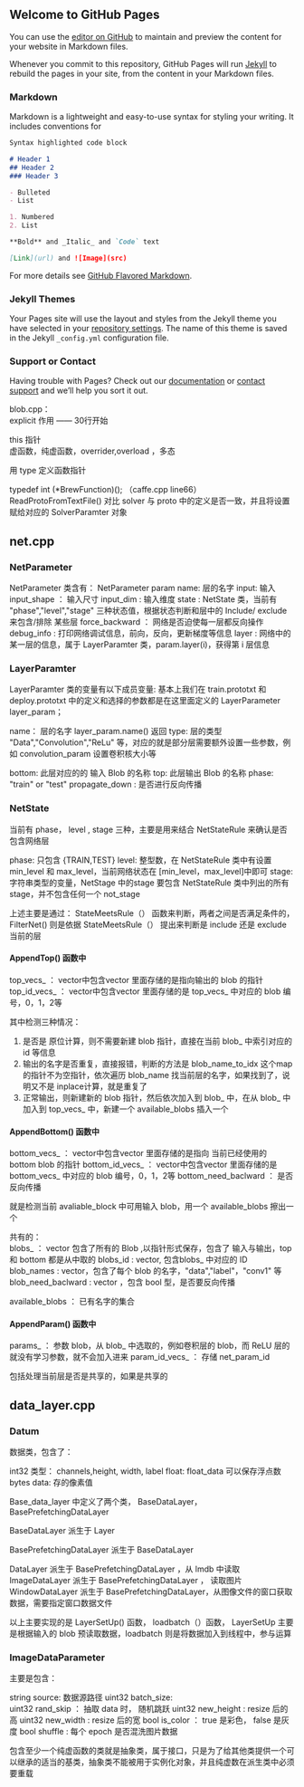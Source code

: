 ## Welcome to GitHub Pages

You can use the [editor on GitHub](https://github.com/anlongstory/anlongstory.github.io/edit/master/index.md) to maintain and preview the content for your website in Markdown files.

Whenever you commit to this repository, GitHub Pages will run [Jekyll](https://jekyllrb.com/) to rebuild the pages in your site, from the content in your Markdown files.

### Markdown

Markdown is a lightweight and easy-to-use syntax for styling your writing. It includes conventions for

```markdown
Syntax highlighted code block

# Header 1
## Header 2
### Header 3

- Bulleted
- List

1. Numbered
2. List

**Bold** and _Italic_ and `Code` text

[Link](url) and ![Image](src)
```

For more details see [GitHub Flavored Markdown](https://guides.github.com/features/mastering-markdown/).

### Jekyll Themes

Your Pages site will use the layout and styles from the Jekyll theme you have selected in your [repository settings](https://github.com/anlongstory/anlongstory.github.io/settings). The name of this theme is saved in the Jekyll `_config.yml` configuration file.

### Support or Contact

Having trouble with Pages? Check out our [documentation](https://help.github.com/categories/github-pages-basics/) or [contact support](https://github.com/contact) and we’ll help you sort it out.


blob.cpp：  
explicit 作用 —— 30行开始

this 指针  
虚函数，纯虚函数，overrider,overload ，多态

用 type 定义函数指针

typedef int (*BrewFunction)(); （caffe.cpp line66）
ReadProtoFromTextFile() 对比 solver 与 proto 中的定义是否一致，并且将设置赋给对应的 SolverParamter 对象


##  net.cpp

### NetParameter
NetParameter 类含有：
NetParameter param
name: 层的名字
input: 输入
input_shape ： 输入尺寸
input_dim : 输入维度
state : NetState 类，当前有 "phase","level","stage" 三种状态值，根据状态判断和层中的 Include/ exclude 来包含/排除 某些层
force_backward ： 网络是否迫使每一层都反向操作
debug_info : 打印网络调试信息，前向，反向，更新梯度等信息
layer : 网络中的某一层的信息，属于 LayerParamter 类，param.layer(i)，获得第 i 层信息


### LayerParamter 
LayerParamter  类的变量有以下成员变量:
基本上我们在 train.prototxt 和 deploy.prototxt 中的定义和选择的参数都是在这里面定义的
LayerParameter layer\_param；

name： 层的名字 layer\_param.name() 返回
type:  层的类型  "Data","Convolution","ReLu" 等，对应的就是部分层需要额外设置一些参数，例如 convolution_param 设置卷积核大小等

bottom: 此层对应的的 输入 Blob 的名称
top: 此层输出 Blob 的名称
phase: "train" or "test"
propagate_down : 是否进行反向传播

### NetState

当前有 phase， level , stage 三种，主要是用来结合 NetStateRule 来确认是否包含网络层

phase: 只包含 {TRAIN,TEST}
level: 整型数，在 NetStateRule 类中有设置 min_level 和 max_level，当前网络状态在 [min_level，max_level]中即可
stage: 字符串类型的变量，NetStage 中的stage 要包含 NetStateRule 类中列出的所有stage，并不包含任何一个 not_stage

上述主要是通过： StateMeetsRule（） 函数来判断，两者之间是否满足条件的， FilterNet() 则是依据 StateMeetsRule（） 提出来判断是 include 还是 exclude 当前的层



#### AppendTop() 函数中

top_vecs_ ： vector中包含vector 里面存储的是指向输出的 blob 的指针
top_id_vecs_ ： vector中包含vector 里面存储的是 top_vecs_ 中对应的 blob 编号，0，1，2等

其中检测三种情况：
1. 是否是 原位计算，则不需要新建 blob 指针，直接在当前 blob_ 中索引对应的 id 等信息
2. 输出的名字是否重复，直接报错，判断的方法是 blob_name_to_idx 这个map 的指针不为空指针，依次遍历 blob_name 找当前层的名字，如果找到了，说明又不是 inplace计算，就是重复了
3. 正常输出，则新建新的 blob 指针，然后依次加入到 blob_ 中，在从 blob_ 中加入到 top_vecs_ 中，新建一个 available_blobs 插入一个


#### AppendBottom() 函数中

bottom_vecs_ ： vector中包含vector 里面存储的是指向 当前已经使用的 bottom blob 的指针
bottom_id_vecs_ ： vector中包含vector 里面存储的是 bottom_vecs_ 中对应的 blob 编号，0，1，2等
bottom_need_baclward ： 是否反向传播

就是检测当前 avaliable_block 中可用输入 blob，用一个 available_blobs 擦出一个


共有的：  
blobs_ ： vector 包含了所有的 Blob ,以指针形式保存，包含了 输入与输出，top 和 bottom 都是从中取的
blobs_id : vector, 包含blobs_ 中对应的 ID
blob_names : vector，包含了每个 blob 的名字，"data","label"，"conv1" 等
blob_need_baclward : vector ，包含 bool 型，是否要反向传播 

available_blobs ： 已有名字的集合

#### AppendParam() 函数中

params_ ： 参数 blob，从 blob_ 中选取的，例如卷积层的 blob，而 ReLU 层的就没有学习参数，就不会加入进来
param_id_vecs_ ： 存储 net_param_id

包括处理当前层是否是共享的，如果是共享的

## data_layer.cpp

### Datum  

数据类，包含了：

int32 类型： channels,height, width, label
float: float_data 可以保存浮点数
bytes data: 存的像素值


Base_data_layer 中定义了两个类， BaseDataLayer，BasePrefetchingDataLayer

BaseDataLayer  派生于  Layer

BasePrefetchingDataLayer 派生于 BaseDataLayer

DataLayer 派生于  BasePrefetchingDataLayer ，从 lmdb 中读取
ImageDataLayer 派生于  BasePrefetchingDataLayer ， 读取图片
WindowDataLayer 派生于 BasePrefetchingDataLayer，从图像文件的窗口获取数据，需要指定窗口数据文件

以上主要实现的是 LayerSetUp() 函数， loadbatch（）函数， LayerSetUp 主要是根据输入的 blob 预读取数据，loadbatch 则是将数据加入到线程中，参与运算

### ImageDataParameter 

主要是包含：

string source: 数据源路径
uint32 batch_size:  
uint32 rand_skip ： 抽取 data 时， 随机跳跃
uint32 new_height : resize 后的高
uint32 new_width : resize 后的宽
bool is_color ： true 是彩色， false 是灰度 
bool shuffle : 每个 epoch 是否混洗图片数据


包含至少一个纯虚函数的类就是抽象类，属于接口，只是为了给其他类提供一个可以继承的适当的基类，抽象类不能被用于实例化对象，并且纯虚数在派生类中必须要重载
